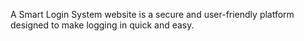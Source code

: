 A Smart Login System website is a secure and user-friendly platform designed to make logging in quick and easy.
